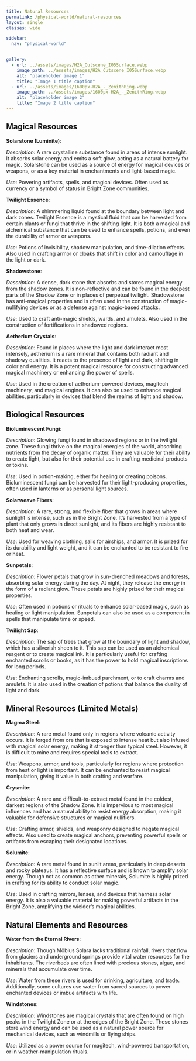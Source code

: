 ```yaml
---
title: Natural Resources
permalink: /physical-world/natural-resources
layout: single
classes: wide

sidebar:
  nav: "physical-world"


gallery:
  - url: ../assets/images/H2A_Cutscene_I05Surface.webp
    image_path: ../assets/images/H2A_Cutscene_I05Surface.webp
    alt: "placeholder image 1"
    title: "Image 1 title caption"
  - url: ../assets/images/1600px-H2A_-_ZenithRing.webp
    image_path: ../assets/images/1600px-H2A_-_ZenithRing.webp
    alt: "placeholder image 2"
    title: "Image 2 title caption"
---
```


## Magical Resources
**Solarstone (Luminite)**:

*Description*: A rare crystalline substance found in areas of intense sunlight. It absorbs solar energy and emits a soft glow, acting as a natural battery for magic. Solarstone can be used as a source of energy for magical devices or weapons, or as a key material in enchantments and light-based magic.

*Use*: Powering artifacts, spells, and magical devices. Often used as currency or a symbol of status in Bright Zone communities.

**Twilight Essence**:

*Description*: A shimmering liquid found at the boundary between light and dark zones. Twilight Essence is a mystical fluid that can be harvested from certain plants or fungi that thrive in the shifting light. It is both a magical and alchemical substance that can be used to enhance spells, potions, and even the durability of armor or weapons.

*Use*: Potions of invisibility, shadow manipulation, and time-dilation effects. Also used in crafting armor or cloaks that shift in color and camouflage in the light or dark.

**Shadowstone**:

*Description*: A dense, dark stone that absorbs and stores magical energy from the shadow zones. It is non-reflective and can be found in the deepest parts of the Shadow Zone or in places of perpetual twilight. Shadowstone has anti-magical properties and is often used in the construction of magic-nullifying devices or as a defense against magic-based attacks.

*Use*: Used to craft anti-magic shields, wards, and amulets. Also used in the construction of fortifications in shadowed regions.

**Aetherium Crystals**:

*Description*: Found in places where the light and dark interact most intensely, aetherium is a rare mineral that contains both radiant and shadowy qualities. It reacts to the presence of light and dark, shifting in color and energy. It is a potent magical resource for constructing advanced magical machinery or enhancing the power of spells.

*Use*: Used in the creation of aetherium-powered devices, magitech machinery, and magical engines. It can also be used to enhance magical abilities, particularly in devices that blend the realms of light and shadow.

## Biological Resources
**Bioluminescent Fungi**:

*Description*: Glowing fungi found in shadowed regions or in the twilight zone. These fungi thrive on the magical energies of the world, absorbing nutrients from the decay of organic matter. They are valuable for their ability to create light, but also for their potential use in crafting medicinal products or toxins.

*Use*: Used in potion-making, either for healing or creating poisons. Bioluminescent fungi can be harvested for their light-producing properties, often used in lanterns or as personal light sources.

**Solarweave Fibers**:

*Description*: A rare, strong, and flexible fiber that grows in areas where sunlight is intense, such as in the Bright Zone. It’s harvested from a type of plant that only grows in direct sunlight, and its fibers are highly resistant to both heat and wear.

*Use*: Used for weaving clothing, sails for airships, and armor. It is prized for its durability and light weight, and it can be enchanted to be resistant to fire or heat.

**Sunpetals**:

*Description*: Flower petals that grow in sun-drenched meadows and forests, absorbing solar energy during the day. At night, they release the energy in the form of a radiant glow. These petals are highly prized for their magical properties.

*Use*: Often used in potions or rituals to enhance solar-based magic, such as healing or light manipulation. Sunpetals can also be used as a component in spells that manipulate time or speed.

**Twilight Sap**:

*Description*: The sap of trees that grow at the boundary of light and shadow, which has a silverish sheen to it. This sap can be used as an alchemical reagent or to create magical ink. It is particularly useful for crafting enchanted scrolls or books, as it has the power to hold magical inscriptions for long periods.

*Use*: Enchanting scrolls, magic-imbued parchment, or to craft charms and amulets. It is also used in the creation of potions that balance the duality of light and dark.

## Mineral Resources (Limited Metals)
**Magma Steel**:

*Description*: A rare metal found only in regions where volcanic activity occurs. It is forged from ore that is exposed to intense heat but also infused with magical solar energy, making it stronger than typical steel. However, it is difficult to mine and requires special tools to extract.

*Use*: Weapons, armor, and tools, particularly for regions where protection from heat or light is important. It can be enchanted to resist magical manipulation, giving it value in both crafting and warfare.

**Crysmite**:

*Description*: A rare and difficult-to-extract metal found in the coldest, darkest regions of the Shadow Zone. It is impervious to most magical influences and has a natural ability to resist energy absorption, making it valuable for defensive structures or magical nullifiers.

*Use*: Crafting armor, shields, and weaponry designed to negate magical effects. Also used to create magical anchors, preventing powerful spells or artifacts from escaping their designated locations.

**Solumite**:

*Description*: A rare metal found in sunlit areas, particularly in deep deserts and rocky plateaus. It has a reflective surface and is known to amplify solar energy. Though not as common as other minerals, Solumite is highly prized in crafting for its ability to conduct solar magic.

*Use*: Used in crafting mirrors, lenses, and devices that harness solar energy. It is also a valuable material for making powerful artifacts in the Bright Zone, amplifying the wielder’s magical abilities.

## Natural Elements and Resources
**Water from the Eternal Rivers**:

*Description*: Though Möbius Solara lacks traditional rainfall, rivers that flow from glaciers and underground springs provide vital water resources for the inhabitants. The riverbeds are often lined with precious stones, algae, and minerals that accumulate over time.

*Use*: Water from these rivers is used for drinking, agriculture, and trade. Additionally, some cultures use water from sacred sources to power enchanted devices or imbue artifacts with life.

**Windstones**:

*Description*: Windstones are magical crystals that are often found on high peaks in the Twilight Zone or at the edges of the Bright Zone. These stones store wind energy and can be used as a natural power source for mechanical devices, such as windmills or flying ships.

*Use*: Utilized as a power source for magitech, wind-powered transportation, or in weather-manipulation rituals.
